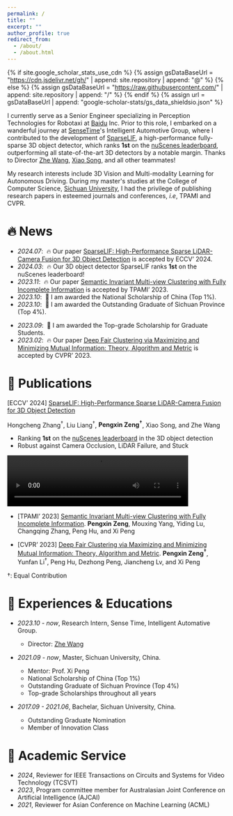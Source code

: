 ```yaml
---
permalink: /
title: ""
excerpt: ""
author_profile: true
redirect_from: 
  - /about/
  - /about.html
---
```


{% if site.google_scholar_stats_use_cdn %}
{% assign gsDataBaseUrl = "https://cdn.jsdelivr.net/gh/" | append: site.repository | append: "@" %}
{% else %}
{% assign gsDataBaseUrl = "https://raw.githubusercontent.com/" | append: site.repository | append: "/" %}
{% endif %}
{% assign url = gsDataBaseUrl | append: "google-scholar-stats/gs_data_shieldsio.json" %}

<span class='anchor' id='about-me'></span>
I currently serve as a Senior Engineer specializing in Perception Technologies for Robotaxi at [Baidu](https://en.wikipedia.org/wiki/Baidu) Inc. Prior to this role, I embarked on a wanderful journey at [SenseTime](https://www.sensetime.com/cn)'s Intelligent Automotive Group, where I contributed to the development of [SparseLIF](https://arxiv.org/pdf/2403.07284), a high-performance fully-sparse 3D object detector, which ranks **1st** on the [nuScenes leaderboard](https://www.nuscenes.org/object-detection?externalData=no&mapData=all&modalities=Any), outperforming all state-of-the-art 3D detectors by a notable margin. Thanks to Director [Zhe Wang](https://wang-zhe.me/), [Xiao Song](https://scholar.google.com.hk/citations?user=tXuvWDYAAAAJ&hl=zh-CN), and all other teammates!

My research interests include 3D Vision and Multi-modality Learning for Autonomous Driving. During my master's studies at the College of Computer Science, [Sichuan University](https://www.scu.edu.cn), I had the privilege of publishing research papers in esteemed journals and conferences, _i.e_, TPAMI and CVPR.


# 🔥 News
- *2024.07*: &nbsp;🔥 Our paper [SparseLIF: High-Performance Sparse LiDAR-Camera Fusion for 3D Object Detection](https://arxiv.org/pdf/2403.07284) is accepted by ECCV’ 2024. 
- *2024.03*: &nbsp;🔥 Our 3D object detector SparseLIF ranks **1st** on the nuScenes leaderboard! 
- *2023.11*: &nbsp;🔥 Our paper [Semantic Invariant Multi-view Clustering with Fully Incomplete Information](https://ieeexplore.ieee.org/document/10319403/media#media) is accepted by TPAMI’ 2023.  
- *2023.10*: &nbsp;🎉 I am awarded the National Scholarship of China (Top 1%). 
- *2023.10*: &nbsp;🎉 I am awarded the Outstanding Graduate of Sichuan Province (Top 4%). 
<!-- - *2023.10*: &nbsp;🎉 I join SenseTime, Intelligent Automative Group as a research intern in Beijing. -->
- *2023.09*: &nbsp;🎉 I am awarded the Top-grade Scholarship for Graduate Students. 
- *2023.02*: &nbsp;🔥 Our paper [Deep Fair Clustering via Maximizing and Minimizing Mutual Information: Theory, Algorithm and Metric](https://openaccess.thecvf.com/content/CVPR2023/papers/Zeng_Deep_Fair_Clustering_via_Maximizing_and_Minimizing_Mutual_Information_Theory_CVPR_2023_paper.pdf) is accepted by CVPR’ 2023. 


# 📝 Publications 

<!-- <div class='paper-box'><div class='paper-box-image'><div><div class="badge">CVPR 2016</div><img src='images/500x300.png' alt="sym" width="100%"></div></div>
<div class='paper-box-text' markdown="1">

[Deep Residual Learning for Image Recognition](https://openaccess.thecvf.com/content_cvpr_2016/papers/He_Deep_Residual_Learning_CVPR_2016_paper.pdf)

**Kaiming He**, Xiangyu Zhang, Shaoqing Ren, Jian Sun

[**Project**](https://scholar.google.com/citations?view_op=view_citation&hl=zh-CN&user=DhtAFkwAAAAJ&citation_for_view=DhtAFkwAAAAJ:ALROH1vI_8AC) <strong><span class='show_paper_citations' data='DhtAFkwAAAAJ:ALROH1vI_8AC'></span></strong>
- Lorem ipsum dolor sit amet, consectetur adipiscing elit. Vivamus ornare aliquet ipsum, ac tempus justo dapibus sit amet. 
</div>
</div> -->

<div class='paper-box'>

<div class='paper-box-text' markdown="1">

[ECCV’ 2024] [SparseLIF: High-Performance Sparse LiDAR-Camera Fusion for 3D Object Detection](https://arxiv.org/pdf/2403.07284)

Hongcheng Zhang<sup>†</sup>, Liu Liang<sup>†</sup>, **Pengxin Zeng<sup>†</sup>**, Xiao Song, and Zhe Wang

- Ranking **1st** on the [nuScenes leaderboard](https://www.nuscenes.org/object-detection?externalData=no&mapData=all&modalities=Any) in the 3D object detection
- Robust against Camera Occlusion, LiDAR Failure, and Stuck
</div>

<div class='paper-box-image'><div>
<video width="416" height="117" controls> 
<!-- <video width="32" height="9" controls>  -->
  <source src="images/Visual.mp4" type="video/mp4">
  <source src="images/Visual.mp4" type="video/ogg">
  Your browser does not support the video tag.
</video>
</div></div>
<!-- <div class='paper-box-image'><div> <img src='Visual.mp4' alt="sym" width="100%"></div></div> -->
</div> 

- [TPAMI’ 2023] [Semantic Invariant Multi-view Clustering with Fully Incomplete Information](https://ieeexplore.ieee.org/document/10319403/media#media). **Pengxin Zeng**, Mouxing Yang, Yiding Lu, Changqing Zhang, Peng Hu, and Xi Peng
<!-- - [Lorem ipsum dolor sit amet, consectetur adipiscing elit. Vivamus ornare aliquet ipsum, ac tempus justo dapibus sit amet](https://github.com), A, B, C, **CVPR 2020** -->
<!-- † -->

- [CVPR’ 2023] [Deep Fair Clustering via Maximizing and Minimizing Mutual Information: Theory, Algorithm and Metric](https://openaccess.thecvf.com/content/CVPR2023/papers/Zeng_Deep_Fair_Clustering_via_Maximizing_and_Minimizing_Mutual_Information_Theory_CVPR_2023_paper.pdf). **Pengxin Zeng<sup>†</sup>**, Yunfan Li<sup>†</sup>, Peng Hu, Dezhong Peng, Jiancheng Lv, and Xi Peng

†: Equal Contribution

# 📖 Experiences & Educations 
- *2023.10 - now*, Research Intern, Sense Time, Intelligent Automative Group.
  - Director: [Zhe Wang](https://wang-zhe.me/)

- *2021.09 - now*, Master, Sichuan University, China.
  - Mentor: Prof. Xi Peng
  - National Scholarship of China (Top 1%)
  - Outstanding Graduate of Sichuan Province (Top 4%)
  - Top-grade Scholarships throughout all years

- *2017.09 - 2021.06*, Bachelar, Sichuan University, China.
  - Outstanding Graduate Nomination
  - Member of Innovation Class


<!-- # 🎖 Honors and Awards -->
<!-- - *2023.10*: National Scholarship of China (Top 1%). 
- *2023.10*: Outstanding Graduate of Sichuan Province (Top 4%). 
- *2023.09*: Top-grade Scholarship for Graduate Students, 2023. 
- *2021.09*: Top-grade Scholarship for Graduate Students, 2021 & 2022.  -->
<!-- - *2021.06*: Outstanding Graduate Nomination, Bachelar.  -->



# 💬 Academic Service
- *2024*, Reviewer for IEEE Transactions on Circuits and Systems for Video Technology (TCSVT) 
- *2023*, Program committee member for Australasian Joint Conference on Artificial Intelligence (AJCAI) 
- *2021*, Reviewer for Asian Conference on Machine Learning (ACML)

<!-- # 💻 Internships
- *2019.05 - 2020.02*, [Lorem](https://github.com/), China. -->